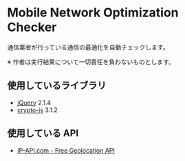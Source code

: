 Mobile Network Optimization Checker
===================================

通信業者が行っている通信の最適化を自動チェックします。

※ 作者は実行結果について一切責任を負わないものとします。

使用しているライブラリ
-------------------
* [jQuery](https://jquery.com/) 2.1.4
* [crypto-js](https://code.google.com/p/crypto-js/) 3.1.2

使用している API
---------------
* [IP-API.com - Free Geolocation API](http://ip-api.com/)

